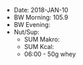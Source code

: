 
* Date: 2018-JAN-10
* BW Morning: 105.9
* BW Evening:
* Nut/Sup:
  * SUM Makro:
  * SUM Kcal: 
  * 06:00 - 50g whey

